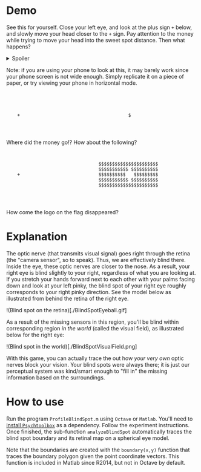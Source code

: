 # Demo

See this for yourself. Close your left eye, and look at the plus sign `+`
below, and slowly move your head closer to the `+` sign. Pay attention to the
money while trying to move your head into the sweet spot distance. Then what
happens?

<details><summary>Spoiler</summary><blockquote>
The money disappears!
</blockquote></details> 

Note: if you are using your phone to look at this, it may barely work since
your phone screen is not wide enough. Simply replicate it on a piece of paper,
or try viewing your phone in horizontal mode.

```




    +                                        $




```

Where did the money go!? How about the following?

```


                                  $$$$$$$$$$$$$$$$$$$$$$
                                  $$$$$$$$$$$ $$$$$$$$$$
    +                             $$$$$$$$$$   $$$$$$$$$
                                  $$$$$$$$$$$ $$$$$$$$$$
                                  $$$$$$$$$$$$$$$$$$$$$$




```
How come the logo on the flag disappeared? 


# Explanation

The optic nerve (that transmits visual signal) goes right through the retina (the "camera sensor", so to speak).
Thus, we are effectively blind there. Inside the eye, these optic nerves are
closer to the nose. As a result, your right eye is blind slightly to your
right, regardless of what you are looking at. If you stretch your hands forward
next to each other with your palms facing down and look at your left pinky, the
blind spot of your right eye roughly corresponds to your right pinky direction.
See the model below as illustrated from behind the retina of the right eye.

!(Blind spot on the retina)[./BlindSpotEyeball.gif]

As a result of the missing sensors in this region, you'll be blind within
corresponding region *in the world* (called the visual field), as illustrated
below for the right eye:

!(Blind spot in the world)[./BlindSpotVisualField.png]

With this game, you can actually trace the out how *your very own* optic nerves
block your vision. Your blind spots were always there; it is just our
perceptual system was kind/smart enough to "fill in" the missing information
based on the surroundings.


# How to use
Run the program `ProfileBlindSpot.m` using `Octave` or `Matlab`. You'll need to
[install `Psychtoolbox`](http://psychtoolbox.org/download.html) as a dependency. Follow the experiment
instructions. Once finished, the sub-function `analyzeBlindSpot` automatically
traces the blind spot boundary and its retinal map on a spherical eye model.

Note that the boundaries are created with the `boundary(x,y)` function that
traces the boundary polygon given the point coordinate vectors. This function
is included in Matlab since R2014, but not in Octave by default.

